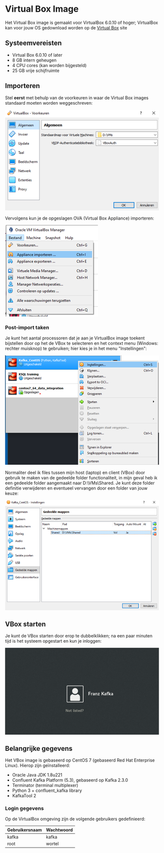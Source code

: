 # Virtual Box Image
Het Virtual Box image is gemaakt voor VirtualBox 6.0.10 of hoger; VirtualBox kan voor jouw OS gedownload worden op de [Virtual Box](https://www.virtualbox.org/wiki/Downloads) site

## Systeemvereisten

* Virtual Box 6.0.10 of later
* 8 GB intern geheugen
* 4 CPU cores (kan worden bijgesteld)
* 25 GB vrije schijfruimte

## Importeren
Stel **eerst** met behulp van de voorkeuren in waar de Virtual Box images standaard moeten worden weggeschreven:

![](../assets/Voorkeuren.png)

Vervolgens kun je de opgeslagen OVA (Virtual Box Appliance) importeren:

![](../assets/Importeren_VirtualBox_Appliance.png)

### Post-import taken
Je kunt het aantal processoren dat je aan je VirtualBox image toekent bijstellen door op het de VBox te selecteren en het context menu (Windows: rechter muisknop) te gebruiken; hier kies je in het menu "Instellingen":

![](../assets/VBoxInstellingen.png)

Normaliter deel ik files tussen mijn host (laptop) en client (VBox) door gebruik te maken van de gedeelde folder functionaliteit, in mijn geval heb ik een gedeelde folder aangemaakt naar D:\VMs\Shared. Je kunt deze folder definitie verwijderen en eventueel vervangen door een folder van jouw keuze:

![](../assets/GedeeldeFolders.png)

## VBox starten
Je kunt de VBox starten door erop te dubbelklikken; na een paar minuten tijd is het systeem opgestart en kun je inloggen:

![VBox inlogscherm](../assets/VBoxLogin.png)

## Belangrijke gegevens
Het VBox image is gebaseerd op CentOS 7 (gebaseerd Red Hat Enterprise Linux).
Hierop zijn geïnstalleerd:
* Oracle Java JDK 1.8u221
* Confluent Kafka Platform (5.3), gebaseerd op Kafka 2.3.0
* Terminator (terminal multiplexer)
* Python 3 + confluent_kafka library
* KafkaTool 2

### Login gegevens

Op de VirtualBox omgeving zijn de volgende gebruikers gedefinieerd:

Gebruikersnaam | Wachtwoord
---------------|------------
kafka          | kafka
root           | wortel
